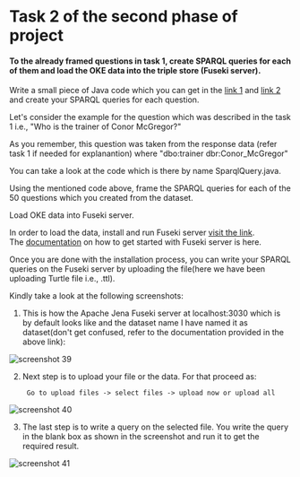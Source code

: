 # Task 2 of the second phase of project

#### To the already framed questions in task 1, create SPARQL queries for each of them and load the OKE data into the triple store (Fuseki server).

Write a small piece of Java code which you can get in the [link 1](https://jena.apache.org/tutorials/rdf_api.html#ch-Reading%20RDF) and [link 2](https://jena.apache.org/documentation/query/app_api.html) and create your SPARQL queries for each question.

Let's consider the example for the question which was described in the task 1 i.e., "Who is the trainer of Conor McGregor?"

As you remember, this question was taken from the response data (refer task 1 if needed for explanantion) where "dbo:trainer dbr:Conor_McGregor"

You can take a look at the code which is there by name SparqlQuery.java.

Using the mentioned code above, frame the SPARQL queries for each of the 50 questions which you created from the dataset.

Load OKE data into Fuseki server.

In order to load the data, install and run Fuseki server [visit the link](http://jena.apache.org/download/index.cgi).\
The [documentation](http://jena.apache.org/documentation/serving_data/) on how to get started with Fuseki server is here.


Once you are done with the installation process, you can write your SPARQL queries on the Fuseki server by uploading the file(here we have been uploading Turtle file i.e., .ttl).

Kindly take a look at the following screenshots:

1. This is how the Apache Jena Fuseki server at localhost:3030 which is by default looks like and the dataset name I have named it as dataset(don't get confused, refer to the documentation provided in the above link):

![screenshot 39](https://user-images.githubusercontent.com/39854185/48192282-9f52ff80-e347-11e8-8d96-631227ad0fe3.png)


2. Next step is to upload your file or the data. For that proceed as:
    
        Go to upload files -> select files -> upload now or upload all
        
        
![screenshot 40](https://user-images.githubusercontent.com/39854185/48192638-a75f6f00-e348-11e8-9cb8-c560154a062c.png)


3. The last step is to write a query on the selected file. You write the query in the blank box as shown in the screenshot and run it to get the required result.


![screenshot 41](https://user-images.githubusercontent.com/39854185/48192815-1d63d600-e349-11e8-9d0f-77f07988cfc1.png)

        

    
    

